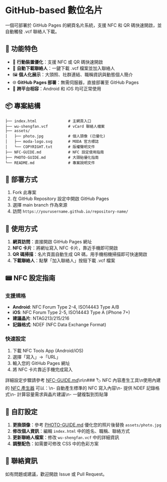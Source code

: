 # GitHub-based 數位名片

一個可部署於 GitHub Pages 的網頁名片系統，支援 NFC 和 QR 碼快速開啟，並自動觸發 .vcf 聯絡人下載。

## 🎯 功能特色

- 📱 **行動裝置優化**：支援 NFC 或 QR 碼快速開啟
- 📇 **自動下載聯絡人**：一鍵下載 .vcf 檔案並加入聯絡人
- 🖼 **個人化展示**：大頭照、社群連結、職稱資訊與動態個人簡介
- 🌐 **GitHub Pages 部署**：無需伺服器，直接部署至 GitHub Pages
- 📱 **跨平台相容**：Android 和 iOS 均可正常使用

## 📦 專案結構

```
├── index.html              # 主網頁入口
├── wu-shengfan.vcf         # vCard 聯絡人檔案
├── assets/
│   ├── photo.jpg           # 個人頭像 (已優化)
│   ├── moda-logo.svg       # MODA 官方標誌
│   └── COPYRIGHT.txt       # 版權聲明文件
├── NFC-GUIDE.md            # NFC 設定使用指南
├── PHOTO-GUIDE.md          # 大頭貼優化指南
└── README.md               # 專案說明文件
```

## 🚀 部署方式

1. Fork 此專案
2. 在 GitHub Repository 設定中開啟 GitHub Pages
3. 選擇 main branch 作為來源
4. 訪問 `https://yourusername.github.io/repository-name/`

## 📱 使用方式

1. **網頁訪問**：直接開啟 GitHub Pages 網址
2. **NFC 卡片**：將網址寫入 NFC 卡片，靠近手機即可開啟
3. **QR 碼掃描**：名片頁面自動生成 QR 碼，用手機相機掃描即可快速開啟
4. **下載聯絡人**：點擊「加入聯絡人」按鈕下載 .vcf 檔案

## 📟 NFC 設定指南

### 支援規格
- **Android**: NFC Forum Type 2-4, ISO14443 Type A/B
- **iOS**: NFC Forum Type 2-5, ISO14443 Type A (iPhone 7+)
- **建議晶片**: NTAG213/215/216
- **記錄格式**: NDEF (NFC Data Exchange Format)

### 快速設定
1. 下載 NFC Tools App (Android/iOS)
2. 選擇「寫入」→「URL」
3. 輸入您的 GitHub Pages 網址
4. 將 NFC 卡片靠近手機完成寫入

詳細設定步驟請參考 [NFC-GUIDE.md](NFC-GUIDE.md)\n\n### 🏷️ NFC 內容產生工具\n使用內建的 [NFC 產生器](nfc-generator.html) 可以：\n- 自動產生標準的 NFC 寫入內容\n- 提供 NDEF 記錄格式\n- 計算容量需求與晶片建議\n- 一鍵複製到剪貼簿

## 🔧 自訂設定

1. **更換頭像**：參考 [PHOTO-GUIDE.md](PHOTO-GUIDE.md) 優化您的照片後替換 `assets/photo.jpg`
2. **修改個人資訊**：編輯 `index.html` 中的姓名、職稱、聯絡方式
3. **更新聯絡人檔案**：修改 `wu-shengfan.vcf` 中的詳細資訊
4. **調整配色**：如需要可修改 CSS 中的色彩方案

## 📧 聯絡資訊

如有問題或建議，歡迎開啟 Issue 或 Pull Request。
